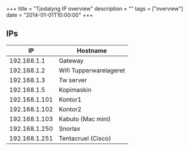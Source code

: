 +++
title = "Tjodalyng IP overview"
description = ""
tags = ["overview"]
date = "2014-01-01T10:00:00"
+++



## IPs

IP               | Hostname
---------------- | ----------
192.168.1.1      | Gateway
192.168.1.2      | Wifi Tupperwarelageret
192.168.1.3      | Tw server
192.168.1.5      | Kopimaskin
192.168.1.101    | Kontor1
192.168.1.102    | Kontor2
192.168.1.103    | Kabuto (Mac mini)
192.168.1.250    | Snorlax
192.168.1.251    | Tentacruel (Cisco)

